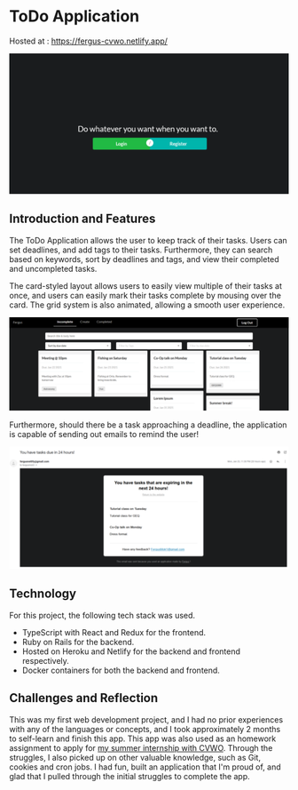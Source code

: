 # ToDo Application
Hosted at : https://fergus-cvwo.netlify.app/

![ToDo_FrontPage](/readme/ToDo_FrontPage.gif)
## Introduction and Features
The ToDo Application allows the user to keep track of their tasks. Users can set deadlines, and add tags to their tasks. Furthermore, they can search based on keywords, sort by deadlines and tags, and view their completed and uncompleted tasks.

The card-styled layout allows users to easily view multiple of their tasks at once, and users can easily mark their tasks complete by mousing over the card. The grid system is also animated, allowing a smooth user experience.

![ToDo_Main](/readme/ToDo_Main.png)

Furthermore, should there be a task approaching a deadline, the application is capable of sending out emails to remind the user!

![ToDo_Main](/readme/ToDo_Email.png)

## Technology
For this project, the following tech stack was used.
* TypeScript with React and Redux for the frontend.
* Ruby on Rails for the backend.
* Hosted on Heroku and Netlify for the backend and frontend respectively.
* Docker containers for both the backend and frontend.

## Challenges and Reflection
This was my first web development project, and I had no prior experiences with any of the languages or concepts, and I took approximately 2 months to self-learn and finish this app. This app was also used as an homework assignment to apply for [my summer internship with CVWO](https://www.comp.nus.edu.sg/~vwo/projects/2021-aac-aunqa.html). Through the struggles, I also picked up on other valuable knowledge, such as Git, cookies and cron jobs. I had fun, built an application that I'm proud of, and glad that I pulled through the initial struggles to complete the app.